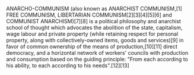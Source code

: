 ANARCHO-COMMUNISM (also known as ANARCHIST COMMUNISM,[1] FREE COMMUNISM, LIBERTARIAN COMMUNISM[2][3][4][5][6] and COMMUNIST ANARCHISM)[7][8] is a political philosophy and anarchist school of thought which advocates the abolition of the state, capitalism, wage labour and private property (while retaining respect for personal property, along with collectively-owned items, goods and services)[9] in favor of common ownership of the means of production,[10][11] direct democracy, and a horizontal network of workers' councils with production and consumption based on the guiding principle: "From each according to his ability, to each according to his needs".[12][13]
